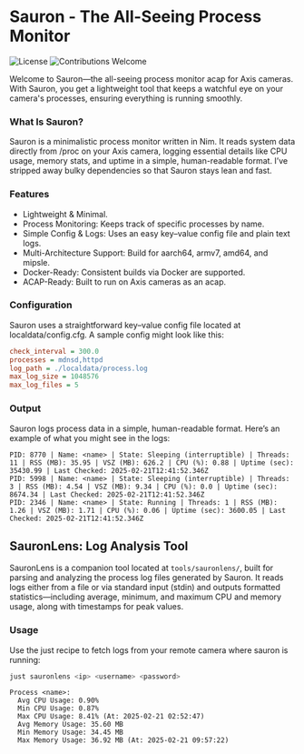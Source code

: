 # Sauron - The All-Seeing Process Monitor

![License](https://img.shields.io/badge/license-MIT-green)
![Contributions Welcome](https://img.shields.io/badge/contributions-welcome-brightgreen)

Welcome to Sauron—the all-seeing process monitor acap for Axis cameras. With Sauron, you get a lightweight tool that keeps a watchful eye on your camera's processes, ensuring everything is running smoothly.

### What Is Sauron?
Sauron is a minimalistic process monitor written in Nim. It reads system data directly from /proc on your Axis camera, logging essential details like CPU usage, memory stats, and uptime in a simple, human-readable format. I’ve stripped away bulky dependencies so that Sauron stays lean and fast.

### Features
* Lightweight & Minimal.
* Process Monitoring: Keeps track of specific processes by name.
* Simple Config & Logs: Uses an easy key–value config file and plain text logs.
* Multi-Architecture Support: Build for aarch64, armv7, amd64, and mipsle.
* Docker-Ready: Consistent builds via Docker are supported.
* ACAP-Ready: Built to run on Axis cameras as an acap.

### Configuration
Sauron uses a straightforward key–value config file located at localdata/config.cfg. A sample config might look like this:

```ini
check_interval = 300.0
processes = mdnsd,httpd
log_path = ./localdata/process.log
max_log_size = 1048576
max_log_files = 5
```

### Output
Sauron logs process data in a simple, human-readable format. Here’s an example of what you might see in the logs:

```log
PID: 8770 | Name: <name> | State: Sleeping (interruptible) | Threads: 11 | RSS (MB): 35.95 | VSZ (MB): 626.2 | CPU (%): 0.88 | Uptime (sec): 35430.99 | Last Checked: 2025-02-21T12:41:52.346Z
PID: 5998 | Name: <name> | State: Sleeping (interruptible) | Threads: 3 | RSS (MB): 4.54 | VSZ (MB): 9.34 | CPU (%): 0.0 | Uptime (sec): 8674.34 | Last Checked: 2025-02-21T12:41:52.346Z
PID: 2346 | Name: <name> | State: Running | Threads: 1 | RSS (MB): 1.26 | VSZ (MB): 1.71 | CPU (%): 0.06 | Uptime (sec): 3600.05 | Last Checked: 2025-02-21T12:41:52.346Z
```


## SauronLens: Log Analysis Tool
SauronLens is a companion tool located at ```tools/sauronlens/```, built for parsing and analyzing the process log files generated by Sauron. 
It reads logs either from a file or via standard input (stdin) and outputs formatted statistics—including average, minimum, and maximum CPU and memory usage, along with timestamps for peak values.

### Usage
Use the just recipe to fetch logs from your remote camera where sauron is running:

```bash
just sauronlens <ip> <username> <password>
```

```log
Process <name>:
  Avg CPU Usage: 0.90%
  Min CPU Usage: 0.87%
  Max CPU Usage: 8.41% (At: 2025-02-21 02:52:47)
  Avg Memory Usage: 35.60 MB
  Min Memory Usage: 34.45 MB
  Max Memory Usage: 36.92 MB (At: 2025-02-21 09:57:22)
```
